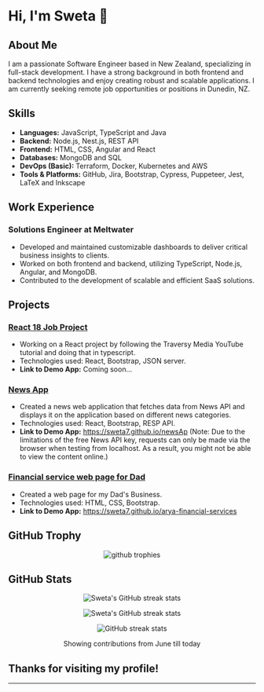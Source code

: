 # Hi, I'm Sweta 👋

## About Me

I am a passionate Software Engineer based in New Zealand, specializing in full-stack development. I have a strong background in both frontend and backend technologies and enjoy creating robust and scalable applications. I am currently seeking remote job opportunities or positions in Dunedin, NZ.

## Skills

- **Languages:** JavaScript, TypeScript and Java
- **Backend:** Node.js, Nest.js, REST API
- **Frontend:** HTML, CSS, Angular and React
- **Databases:** MongoDB and SQL
- **DevOps (Basic):** Terraform, Docker, Kubernetes and AWS
- **Tools & Platforms:** GitHub, Jira, Bootstrap, Cypress, Puppeteer, Jest, LaTeX and Inkscape


## Work Experience

### Solutions Engineer at Meltwater
- Developed and maintained customizable dashboards to deliver critical business insights to clients.
- Worked on both frontend and backend, utilizing TypeScript, Node.js, Angular, and MongoDB.
- Contributed to the development of scalable and efficient SaaS solutions.

## Projects

### [React 18 Job Project](https://github.com/Sweta7/react-job-2024)
- Working on a React project by following the Traversy Media YouTube tutorial and doing that in typescript.
- Technologies used: React, Bootstrap, JSON server.
- **Link to Demo App:** Coming soon...

### [News App](https://github.com/Sweta7/newsApp)
- Created a news web application that fetches data from News API and displays it on the application based on different news categories. 
- Technologies used: React, Bootstrap, RESP API.
- **Link to Demo App:** https://sweta7.github.io/newsAp (Note: Due to the limitations of the free News API key, requests can only be made via the browser when testing from localhost. As a result, you might not be able to view the content online.)


### [Financial service web page for Dad](https://github.com/Sweta7/arya-financial-services)
- Created a web page for my Dad's Business.
- Technologies used: HTML, CSS, Bootstrap.
- **Link to Demo App:** https://sweta7.github.io/arya-financial-services
  
 
## GitHub Trophy 

<p align="center">
<img alig src="https://github-profile-trophy.vercel.app/?username=Sweta7&theme=darkhub&no-frame=true" alt="github trophies" />
</p>


## GitHub Stats

<p align="center"><img src="https://github-readme-stats.vercel.app/api?username=Sweta7&show_icons=true&theme=radical" alt="Sweta's GitHub streak stats" /></p>



<p align="center"><img src="https://streak-stats.demolab.com?user=Sweta7&theme=react&border_radius=5&date_format=M%20j%5B%2C%20Y%5D&currStreakNum=DD0000" alt="Sweta's GitHub streak stats" /></p>

<div align="center">
  <p><img src="https://streak-stats.demolab.com?user=Sweta7&theme=react&border_radius=5&date_format=M%20j%5B%2C%20Y%5D&currStreakNum=DD0000" alt="GitHub streak stats" /></p>
  <p>Showing contributions from June till today</p>
</div>


## Thanks for visiting my profile!


---


